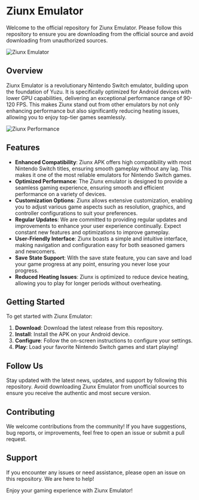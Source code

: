 # Ziunx Emulator

Welcome to the official repository for Ziunx Emulator. Please follow this repository to ensure you are downloading from the official source and avoid downloading from unauthorized sources.

![Ziunx Emulator](https://ziunx-emu.org/wp-content/uploads/2024/06/ziunx-emu-300x300.png)

## Overview

Ziunx Emulator is a revolutionary Nintendo Switch emulator, building upon the foundation of Yuzu. It is specifically optimized for Android devices with lower GPU capabilities, delivering an exceptional performance range of 90-120 FPS. This makes Ziunx stand out from other emulators by not only enhancing performance but also significantly reducing heating issues, allowing you to enjoy top-tier games seamlessly.

![Ziunx Performance](https://ziunx-emu.org/wp-content/uploads/2024/07/photo1720158553-1-1024x458.jpeg)

## Features

- **Enhanced Compatibility**: Ziunx APK offers high compatibility with most Nintendo Switch titles, ensuring smooth gameplay without any lag. This makes it one of the most reliable emulators for Nintendo Switch games.
- **Optimized Performance**: The Ziunx emulator is designed to provide a seamless gaming experience, ensuring smooth and efficient performance on a variety of devices.
- **Customization Options**: Ziunx allows extensive customization, enabling you to adjust various game aspects such as resolution, graphics, and controller configurations to suit your preferences.
- **Regular Updates**: We are committed to providing regular updates and improvements to enhance your user experience continually. Expect constant new features and optimizations to improve gameplay.
- **User-Friendly Interface**: Ziunx boasts a simple and intuitive interface, making navigation and configuration easy for both seasoned gamers and newcomers.
- **Save State Support**: With the save state feature, you can save and load your game progress at any point, ensuring you never lose your progress.
- **Reduced Heating Issues**: Ziunx is optimized to reduce device heating, allowing you to play for longer periods without overheating.

## Getting Started

To get started with Ziunx Emulator:

1. **Download**: Download the latest release from this repository.
2. **Install**: Install the APK on your Android device.
3. **Configure**: Follow the on-screen instructions to configure your settings.
4. **Play**: Load your favorite Nintendo Switch games and start playing!

## Follow Us

Stay updated with the latest news, updates, and support by following this repository. Avoid downloading Ziunx Emulator from unofficial sources to ensure you receive the authentic and most secure version.

## Contributing

We welcome contributions from the community! If you have suggestions, bug reports, or improvements, feel free to open an issue or submit a pull request.


## Support

If you encounter any issues or need assistance, please open an issue on this repository. We are here to help!

Enjoy your gaming experience with Ziunx Emulator!
